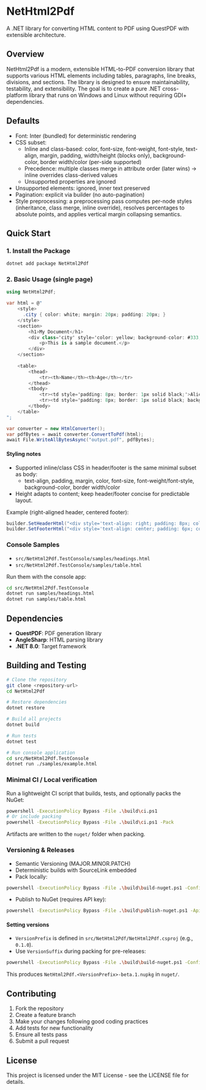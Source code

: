 # NetHtml2Pdf

A .NET library for converting HTML content to PDF using QuestPDF with extensible architecture.

## Overview

NetHtml2Pdf is a modern, extensible HTML-to-PDF conversion library that supports various HTML elements including tables, paragraphs, line breaks, divisions, and sections. The library is designed to ensure maintainability, testability, and extensibility. The goal is to create a pure .NET cross-platform library that runs on Windows and Linux without requiring GDI+ dependencies.

## Defaults
- Font: Inter (bundled) for deterministic rendering
- CSS subset:
  - Inline and class-based: color, font-size, font-weight, font-style, text-align, margin, padding, width/height (blocks only), background-color, border width/color (per-side supported)
  - Precedence: multiple classes merge in attribute order (later wins) → inline overrides class-derived values
  - Unsupported properties are ignored
- Unsupported elements: ignored, inner text preserved
- Pagination: explicit via builder (no auto-pagination)
- Style preprocessing: a preprocessing pass computes per-node styles (inheritance, class merge, inline override), resolves percentages to absolute points, and applies vertical margin collapsing semantics.

## Quick Start

### 1. Install the Package

```bash
dotnet add package NetHtml2Pdf
```

### 2. Basic Usage (single page)

```csharp
using NetHtml2Pdf;

var html = @"
    <style>
      .city { color: white; margin: 20px; padding: 20px; }
    </style>
    <section>
        <h1>My Document</h1>
        <div class='city' style='color: yellow; background-color: #333; border: 2px solid #444; width: 300; height: 120;'>
            <p>This is a sample document.</p>
        </div>
    </section>
    
    <table>
        <thead>
            <tr><th>Name</th><th>Age</th></tr>
        </thead>
        <tbody>
            <tr><td style='padding: 8px; border: 1px solid black;'>Alice</td><td>30</td></tr>
            <tr><td style='padding: 8px; border: 1px solid black; background-color: #eee;'>Bob</td><td>25</td></tr>
        </tbody>
    </table>
";

var converter = new HtmlConverter();
var pdfBytes = await converter.ConvertToPdf(html);
await File.WriteAllBytesAsync("output.pdf", pdfBytes);
```

#### Styling notes
- Supported inline/class CSS in header/footer is the same minimal subset as body:
  - text-align, padding, margin, color, font-size, font-weight/font-style, background-color, border width/color
- Height adapts to content; keep header/footer concise for predictable layout.

Example (right-aligned header, centered footer):

```csharp
builder.SetHeaderHtml("<div style='text-align: right; padding: 8px; color: #333; font-size: 12px;'>My Company</div>");
builder.SetFooterHtml("<div style='text-align: center; padding: 6px; color: #666; font-size: 10px;'><em>Confidential</em></div>");
```

### Console Samples

- `src/NetHtml2Pdf.TestConsole/samples/headings.html`
- `src/NetHtml2Pdf.TestConsole/samples/table.html`

Run them with the console app:

```bash
cd src/NetHtml2Pdf.TestConsole
dotnet run samples/headings.html
dotnet run samples/table.html
```

## Dependencies

- **QuestPDF**: PDF generation library
- **AngleSharp**: HTML parsing library
- **.NET 8.0**: Target framework

## Building and Testing

```bash
# Clone the repository
git clone <repository-url>
cd NetHtml2Pdf

# Restore dependencies
dotnet restore

# Build all projects
dotnet build

# Run tests
dotnet test

# Run console application
cd src/NetHtml2Pdf.TestConsole
dotnet run ./samples/example.html
```

### Minimal CI / Local verification

Run a lightweight CI script that builds, tests, and optionally packs the NuGet:

```bash
powershell -ExecutionPolicy Bypass -File .\build\ci.ps1
# Or include packing
powershell -ExecutionPolicy Bypass -File .\build\ci.ps1 -Pack
```

Artifacts are written to the `nuget/` folder when packing.

### Versioning & Releases

- Semantic Versioning (MAJOR.MINOR.PATCH)
- Deterministic builds with SourceLink embedded
- Pack locally:

```bash
powershell -ExecutionPolicy Bypass -File .\build\build-nuget.ps1 -Configuration Release
```

- Publish to NuGet (requires API key):

```bash
powershell -ExecutionPolicy Bypass -File .\build\publish-nuget.ps1 -ApiKey <NUGET_API_KEY>
```

#### Setting versions

- `VersionPrefix` is defined in `src/NetHtml2Pdf/NetHtml2Pdf.csproj` (e.g., `0.1.0`).
- Use `VersionSuffix` during packing for pre-releases:

```bash
powershell -ExecutionPolicy Bypass -File .\build\build-nuget.ps1 -Configuration Release -VersionSuffix beta.1
```

This produces `NetHtml2Pdf.<VersionPrefix>-beta.1.nupkg` in `nuget/`.

## Contributing

1. Fork the repository
2. Create a feature branch
3. Make your changes following good coding practices
4. Add tests for new functionality
5. Ensure all tests pass
6. Submit a pull request

## License

This project is licensed under the MIT License - see the LICENSE file for details.